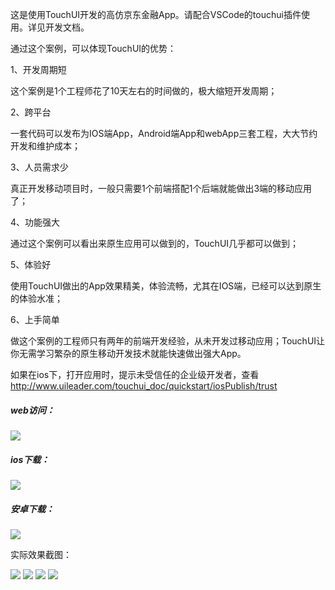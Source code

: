 这是使用TouchUI开发的高仿京东金融App。请配合VSCode的touchui插件使用。详见开发文档。

通过这个案例，可以体现TouchUI的优势：



1、开发周期短

这个案例是1个工程师花了10天左右的时间做的，极大缩短开发周期；

2、跨平台

一套代码可以发布为IOS端App，Android端App和webApp三套工程，大大节约开发和维护成本；

3、人员需求少

真正开发移动项目时，一般只需要1个前端搭配1个后端就能做出3端的移动应用了；

4、功能强大

通过这个案例可以看出来原生应用可以做到的，TouchUI几乎都可以做到；

5、体验好

使用TouchUI做出的App效果精美，体验流畅，尤其在IOS端，已经可以达到原生的体验水准；

6、上手简单

做这个案例的工程师只有两年的前端开发经验，从未开发过移动应用；TouchUI让你无需学习繁杂的原生移动开发技术就能快速做出强大App。



如果在ios下，打开应用时，提示未受信任的企业级开发者，查看 http://www.uileader.com/touchui_doc/quickstart/iosPublish/trust

##### web访问：

 <img src="http://images.uileader.com/20180113/54493fea-1c2b-42e0-ae68-cb94c2a950e3.jpeg" />

##### ios下载：

 <img src="http://images.uileader.com/20180114/ab779caa-155f-44ba-ac68-783b83c81a64.png" />

##### 安卓下载：

 <img src="http://images.uileader.com/20180114/14e1be9c-02b1-41a3-af34-dffc884364c6.png" />



实际效果截图：

 <img src="http://images.uileader.com/20180114/8bfc65e9-ac20-4b13-9601-c346b483e92e.png" />



 <img src="http://images.uileader.com/20180114/6736fe2b-be49-488b-9055-f6881be5194b.png" />



 <img src="http://images.uileader.com/20180114/8e6a5a74-9685-47ef-aa1a-468a3f8f511b.png" />



 <img src="http://images.uileader.com/20180114/7f55983a-ea17-4801-b3a3-dfde5ce1307c.png" />